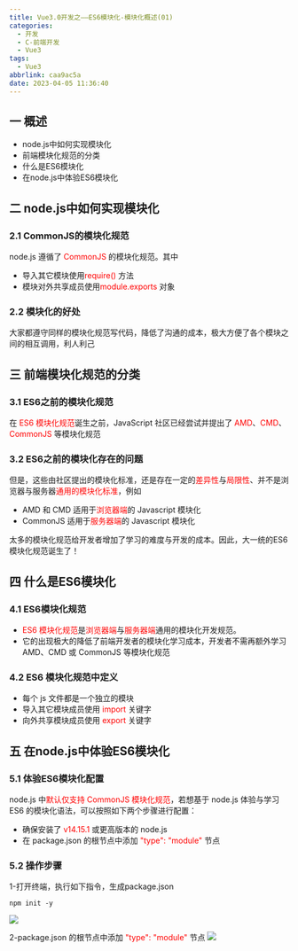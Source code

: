 ```yaml
---
title: Vue3.0开发之——ES6模块化-模块化概述(01)
categories:
  - 开发
  - C-前端开发
  - Vue3
tags:
  - Vue3
abbrlink: caa9ac5a
date: 2023-04-05 11:36:40
---
```

## 一 概述

* node.js中如何实现模块化
* 前端模块化规范的分类
* 什么是ES6模块化
* 在node.js中体验ES6模块化

<!--more-->

## 二 node.js中如何实现模块化

### 2.1 CommonJS的模块化规范

node.js 遵循了 <font color=red>CommonJS</font> 的模块化规范。其中

* 导入其它模块使用<font color=red>require()</font> 方法
* 模块对外共享成员使用<font color=red>module.exports</font> 对象

### 2.2 模块化的好处

大家都遵守同样的模块化规范写代码，降低了沟通的成本，极大方便了各个模块之间的相互调用，利人利己

## 三 前端模块化规范的分类

### 3.1 ES6之前的模块化规范

在 <font color=red>ES6 模块化规范</font>诞生之前，JavaScript 社区已经尝试并提出了 <font color=red>AMD</font>、<font color=red>CMD</font>、<font color=red>CommonJS</font> 等模块化规范

### 3.2 ES6之前的模块化存在的问题

但是，这些由社区提出的模块化标准，还是存在一定的<font color=red>差异性</font>与<font color=red>局限性</font>、并不是浏览器与服务器<font color=red>通用的模块化标准</font>，例如

* AMD 和 CMD 适用于<font color=red>浏览器端</font>的 Javascript 模块化
* CommonJS 适用于<font color=red>服务器端</font>的 Javascript 模块化

太多的模块化规范给开发者增加了学习的难度与开发的成本。因此，大一统的ES6 模块化规范诞生了！

## 四 什么是ES6模块化

### 4.1 ES6模块化规范

* <font color=red>ES6 模块化规范</font>是<font color=red>浏览器端</font>与<font color=red>服务器端</font>通用的模块化开发规范。
* 它的出现极大的降低了前端开发者的模块化学习成本，开发者不需再额外学习 AMD、CMD 或 CommonJS 等模块化规范

### 4.2 ES6 模块化规范中定义

* 每个 js 文件都是一个独立的模块
* 导入其它模块成员使用<font color=red> import</font> 关键字
* 向外共享模块成员使用 <font color=red>export</font> 关键字

## 五 在node.js中体验ES6模块化

### 5.1 体验ES6模块化配置

node.js 中<font color=red>默认仅支持 CommonJS 模块化规范</font>，若想基于 node.js 体验与学习 ES6 的模块化语法，可以按照如下两个步骤进行配置：

* 确保安装了 <font color=red>v14.15.1</font> 或更高版本的 node.js
* 在 package.json 的根节点中添加 <font color=red>"type": "module"</font> 节点

### 5.2 操作步骤

1-打开终端，执行如下指令，生成package.json

```
npm init -y
```

![][1]

2-package.json 的根节点中添加 <font color=red>"type": "module"</font> 节点
![][2]


[1]:https://cdn.jsdelivr.net/gh/PGzxc/CDN/blog-vue/vue3.0-day1-01-es6-npm-init.png
[2]:https://cdn.jsdelivr.net/gh/PGzxc/CDN/blog-vue/vue3.0-day1-01-es6-package-type.png